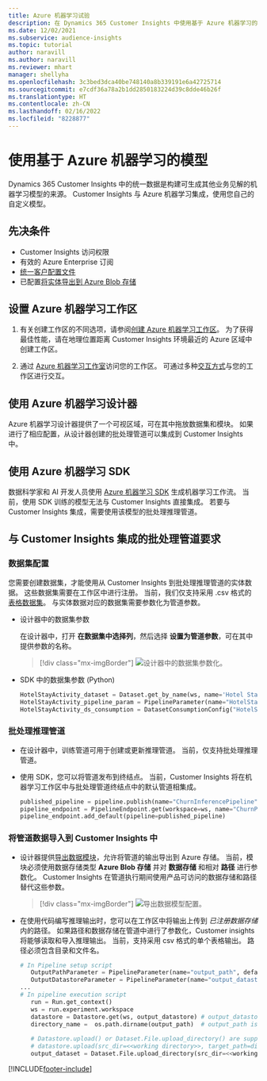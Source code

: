 ```yaml
---
title: Azure 机器学习试验
description: 在 Dynamics 365 Customer Insights 中使用基于 Azure 机器学习的模型。
ms.date: 12/02/2021
ms.subservice: audience-insights
ms.topic: tutorial
author: naravill
ms.author: naravill
ms.reviewer: mhart
manager: shellyha
ms.openlocfilehash: 3c3bed3dca40be748140a8b339191e6a42725714
ms.sourcegitcommit: e7cdf36a78a2b1dd2850183224d39c8dde46b26f
ms.translationtype: HT
ms.contentlocale: zh-CN
ms.lasthandoff: 02/16/2022
ms.locfileid: "8228877"
---
```

# <a name="use-azure-machine-learning-based-models"></a>使用基于 Azure 机器学习的模型

Dynamics 365 Customer Insights 中的统一数据是构建可生成其他业务见解的机器学习模型的来源。 Customer Insights 与 Azure 机器学习集成，使用您自己的自定义模型。

## <a name="prerequisites"></a>先决条件

- Customer Insights 访问权限
- 有效的 Azure Enterprise 订阅
- [统一客户配置文件](data-unification.md)
- 已配置[将实体导出到 Azure Blob 存储](export-azure-blob-storage.md)

## <a name="set-up-azure-machine-learning-workspace"></a>设置 Azure 机器学习工作区

1. 有关创建工作区的不同选项，请参阅[创建 Azure 机器学习工作区](/azure/machine-learning/concept-workspace#-create-a-workspace)。 为了获得最佳性能，请在地理位置距离 Customer Insights 环境最近的 Azure 区域中创建工作区。

1. 通过 [Azure 机器学习工作室](https://ml.azure.com/)访问您的工作区。 可通过多种[交互方式](/azure/machine-learning/concept-workspace#tools-for-workspace-interaction)与您的工作区进行交互。

## <a name="work-with-azure-machine-learning-designer"></a>使用 Azure 机器学习设计器

Azure 机器学习设计器提供了一个可视区域，可在其中拖放数据集和模块。 如果进行了相应配置，从设计器创建的批处理管道可以集成到 Customer Insights 中。 
   
## <a name="working-with-azure-machine-learning-sdk"></a>使用 Azure 机器学习 SDK

数据科学家和 AI 开发人员使用 [Azure 机器学习 SDK](/python/api/overview/azure/ml/?preserve-view=true&view=azure-ml-py) 生成机器学习工作流。 当前，使用 SDK 训练的模型无法与 Customer Insights 直接集成。 若要与 Customer Insights 集成，需要使用该模型的批处理推理管道。

## <a name="batch-pipeline-requirements-to-integrate-with-customer-insights"></a>与 Customer Insights 集成的批处理管道要求

### <a name="dataset-configuration"></a>数据集配置

您需要创建数据集，才能使用从 Customer Insights 到批处理推理管道的实体数据。 这些数据集需要在工作区中进行注册。 当前，我们仅支持采用 .csv 格式的[表格数据集](/azure/machine-learning/how-to-create-register-datasets#tabulardataset)。 与实体数据对应的数据集需要参数化为管道参数。
   
* 设计器中的数据集参数
   
     在设计器中，打开 **在数据集中选择列**，然后选择 **设置为管道参数**，可在其中提供参数的名称。

     > [!div class="mx-imgBorder"]
     > ![设计器中的数据集参数化。](media/intelligence-designer-dataset-parameters.png "设计器中的数据集参数化")
   
* SDK 中的数据集参数 (Python)
   
   ```python
   HotelStayActivity_dataset = Dataset.get_by_name(ws, name='Hotel Stay Activity Data')
   HotelStayActivity_pipeline_param = PipelineParameter(name="HotelStayActivity_pipeline_param", default_value=HotelStayActivity_dataset)
   HotelStayActivity_ds_consumption = DatasetConsumptionConfig("HotelStayActivity_dataset", HotelStayActivity_pipeline_param)
   ```

### <a name="batch-inference-pipeline"></a>批处理推理管道
  
* 在设计器中，训练管道可用于创建或更新推理管道。 当前，仅支持批处理推理管道。

* 使用 SDK，您可以将管道发布到终结点。 当前，Customer Insights 将在机器学习工作区中与批处理管道终结点中的默认管道相集成。
   
   ```python
   published_pipeline = pipeline.publish(name="ChurnInferencePipeline", description="Published Churn Inference pipeline")
   pipeline_endpoint = PipelineEndpoint.get(workspace=ws, name="ChurnPipelineEndpoint") 
   pipeline_endpoint.add_default(pipeline=published_pipeline)
   ```

### <a name="import-pipeline-data-into-customer-insights"></a>将管道数据导入到 Customer Insights 中

* 设计器提供[导出数据模块](/azure/machine-learning/algorithm-module-reference/export-data)，允许将管道的输出导出到 Azure 存储。 当前，模块必须使用数据存储类型 **Azure Blob 存储** 并对 **数据存储** 和相对 **路径** 进行参数化。 Customer Insights 在管道执行期间使用产品可访问的数据存储和路径替代这些参数。
   > [!div class="mx-imgBorder"]
   > ![导出数据模型配置。](media/intelligence-designer-importdata.png "导出数据模型配置")
   
* 在使用代码编写推理输出时，您可以在工作区中将输出上传到 *已注册数据存储* 内的路径。 如果路径和数据存储在管道中进行了参数化，Customer insights 将能够读取和导入推理输出。 当前，支持采用 csv 格式的单个表格输出。 路径必须包含目录和文件名。

   ```python
   # In Pipeline setup script
      OutputPathParameter = PipelineParameter(name="output_path", default_value="HotelChurnOutput/HotelChurnOutput.csv")
      OutputDatastoreParameter = PipelineParameter(name="output_datastore", default_value="workspaceblobstore")
   ...
   # In pipeline execution script
      run = Run.get_context()
      ws = run.experiment.workspace
      datastore = Datastore.get(ws, output_datastore) # output_datastore is parameterized
      directory_name =  os.path.dirname(output_path)  # output_path is parameterized.
      
      # Datastore.upload() or Dataset.File.upload_directory() are supported methods to uplaod the data
      # datastore.upload(src_dir=<<working directory>>, target_path=directory_name, overwrite=False, show_progress=True)
      output_dataset = Dataset.File.upload_directory(src_dir=<<working directory>>, target = (datastore, directory_name)) # Remove trailing "/" from directory_name
   ```


[!INCLUDE[footer-include](../includes/footer-banner.md)]